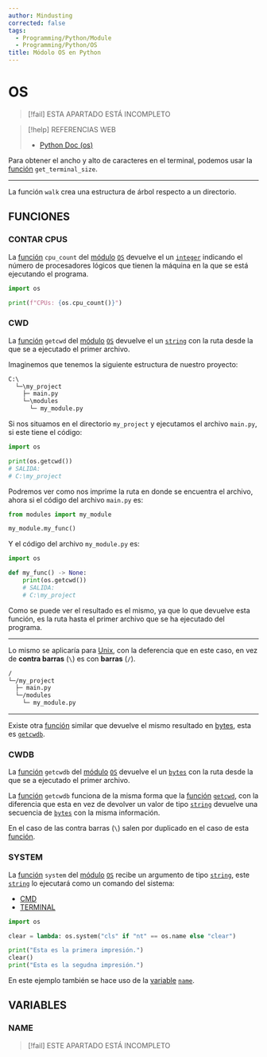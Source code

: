 ```yaml
---
author: Mindusting
corrected: false
tags:
  - Programming/Python/Module
  - Programming/Python/OS
title: Módolo OS en Python
---
```


# OS

> [!fail] ESTA APARTADO ESTÁ INCOMPLETO

> [!help] REFERENCIAS WEB
> - [Python Doc (os)](https://docs.python.org/3.11/library/os.html)

Para obtener el ancho y alto de caracteres en el terminal, podemos usar la [función](../py_function.md) `get_terminal_size`.

---

La función `walk` crea una estructura de árbol respecto a un directorio.

## FUNCIONES

### CONTAR CPUS

La [función](../py_function.md) `cpu_count` del [módulo](../py_module.md) [`OS`](py_os.md) devuelve el un [`integer`](../variables/py_int.md) indicando el número de procesadores lógicos que tienen la máquina en la que se está ejecutando el programa.

```py
import os

print(f"CPUs: {os.cpu_count()}")
```

### CWD

La [función](../py_function.md) `getcwd` del [módulo](../py_module.md) [`OS`](py_os.md) devuelve el un [`string`](../variables/py_str.md) con la ruta desde la que se a ejecutado el primer archivo.

Imaginemos que tenemos la siguiente estructura de nuestro proyecto:

```txt
C:\
  └─\my_project
    ├─ main.py
    └─\modules
      └─ my_module.py
```

Si nos situamos en el directorio `my_project` y ejecutamos el archivo `main.py`, si este tiene el código:

```py
import os

print(os.getcwd())
# SALIDA:
# C:\my_project
```

Podremos ver como nos imprime la ruta en donde se encuentra el archivo, ahora si el código del archivo `main.py` es:

```py
from modules import my_module

my_module.my_func()
```

Y el código del archivo `my_module.py` es:

```py
import os

def my_func() -> None:
    print(os.getcwd())
    # SALIDA:
    # C:\my_project
```

Como se puede ver el resultado es el mismo, ya que lo que devuelve esta función, es la ruta hasta el primer archivo que se ha ejecutado del programa.

---

Lo mismo se aplicaría para [Unix](../../os/Unix/Unix.md), con la deferencia que en este caso, en vez de **contra barras** (`\`) es con **barras** (`/`). 

```txt
/
└─/my_project
  ├─ main.py
  └─/modules
    └─ my_module.py
```

---

Existe otra [función](../py_function.md) similar que devuelve el mismo resultado en [bytes](../variables/py_byte.md), esta es [`getcwdb`](#CWDB).

### CWDB

La [función](../py_function.md) `getcwdb` del [módulo](../py_module.md) [`OS`](py_os.md) devuelve el un [`bytes`](../variables/py_byte.md) con la ruta desde la que se a ejecutado el primer archivo.

La [función](../py_function.md) `getcwdb` funciona de la misma forma que la [función](../py_function.md) [`getcwd`](#CWD), con la diferencia que esta en vez de devolver un valor de tipo [`string`](../variables/py_str.md) devuelve una secuencia de [`bytes`](../variables/py_byte.md) con la misma información.

En el caso de las contra barras (`\`) salen por duplicado en el caso de esta [función](../py_function.md).

### SYSTEM

La [función](../py_function.md) `system` del [módulo](../py_module.md) [`OS`](py_os.md) recibe un argumento de tipo [`string`](../variables/py_str.md), este [`string`](../variables/py_str.md) lo ejecutará como un comando del sistema:

- [CMD](../../os/Windows/Windows_Commands.md)
- [TERMINAL](../../os/Unix/unix_commands.md)

```py
import os

clear = lambda: os.system("cls" if "nt" == os.name else "clear")

print("Esta es la primera impresión.")
clear()
print("Esta es la segudna impresión.")
```

En este ejemplo también se hace uso de la [variable](../py_variable.md) [`name`](#NAME).

## VARIABLES

### NAME

> [!fail] ESTE APARTADO ESTÁ INCOMPLETO
